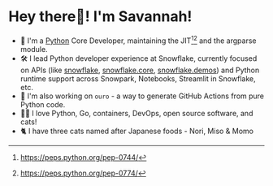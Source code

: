 # **Hey there👋! I'm Savannah!** 

- 🐍 I'm a [Python](https://github.com/python/cpython) Core Developer, maintaining the JIT[^1][^2] and the argparse module.
- 🛠 I lead Python developer experience at Snowflake, currently focused on APIs (like [snowflake](https://pypi.org/project/snowflake/), [snowflake.core](https://pypi.org/project/snowflake.core/), [snowflake.demos](https://pypi.org/project/snowflake.demos/)) and Python runtime support across Snowpark, Notebooks, Streamlit in Snowflake, etc.
- 💚 I'm also working on `ouro` - a way to generate GitHub Actions from pure Python code.
- 👩‍💻 I love Python, Go, containers, DevOps, open source software, and cats!
- 🐈 I have three cats named after Japanese foods - Nori, Miso & Momo

[^1]: https://peps.python.org/pep-0744/
[^2]: https://peps.python.org/pep-0774/
